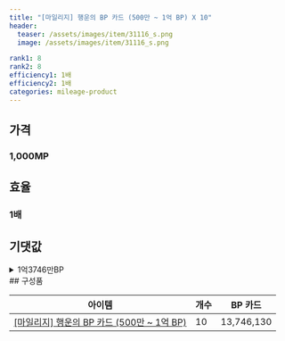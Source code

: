 ```yaml
---
title: "[마일리지] 행운의 BP 카드 (500만 ~ 1억 BP) X 10"
header:
  teaser: /assets/images/item/31116_s.png
  image: /assets/images/item/31116_s.png

rank1: 8
rank2: 8
efficiency1: 1배
efficiency2: 1배
categories: mileage-product
---
```



## 가격
### 1,000MP
## 효율
### 1배
## 기댓값
<details>
<summary>1억3746만BP</summary>
<div markdown="1">
- BP 카드 1억3746만BP

</div>
</details>
## 구성품

|아이템|개수|BP 카드|
|---|---|---|
|[[마일리지] 행운의 BP 카드 (500만 ~ 1억 BP)](/bp/7510)|10|13,746,130|
